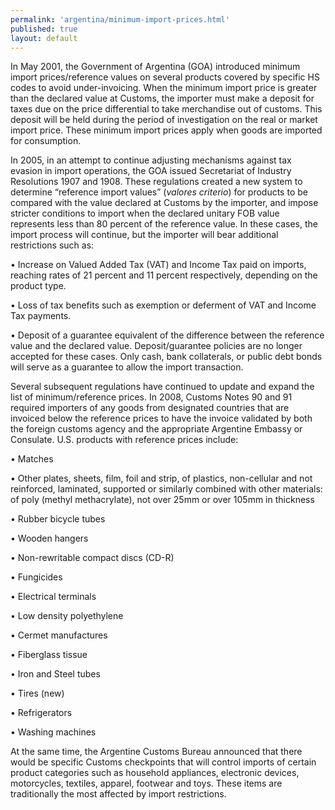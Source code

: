 ```yaml
---
permalink: 'argentina/minimum-import-prices.html'
published: true
layout: default
---
```

In May 2001, the Government of Argentina (GOA) introduced minimum import prices/reference values on several products covered by specific HS codes to avoid under-invoicing. When the minimum import price is greater than the declared value at Customs, the importer must make a deposit for taxes due on the price differential to take merchandise out of customs. This deposit will be held during the period of investigation on the real or market import price. These minimum import prices apply when goods are imported for consumption.

In 2005, in an attempt to continue adjusting mechanisms against tax evasion in import operations, the GOA issued Secretariat of Industry Resolutions 1907 and 1908. These regulations created a new system to determine “reference import values” (_valores criterio_) for products to be compared with the value declared at Customs by the importer, and impose stricter conditions to import when the declared unitary FOB value represents less than 80 percent of the reference value. In these cases, the import process will continue, but the importer will bear additional restrictions such as:

•	Increase on Valued Added Tax (VAT) and Income Tax paid on imports, reaching rates of 21 percent and 11 percent respectively, depending on the product type.

•	Loss of tax benefits such as exemption or deferment of VAT and Income Tax payments.
 
•	Deposit of a guarantee equivalent of the difference between the reference value and the declared value. Deposit/guarantee policies are no longer accepted for these cases. Only cash, bank collaterals, or public debt bonds will serve as a guarantee to allow the import transaction.

Several subsequent regulations have continued to update and expand the list of minimum/reference prices. In 2008, Customs Notes 90 and 91 required importers of any goods from designated countries that are invoiced below the reference prices to have the invoice validated by both the foreign customs agency and the appropriate Argentine Embassy or Consulate. U.S. products with reference prices include:

•	Matches

•	Other plates, sheets, film, foil and strip, of plastics, non-cellular and not reinforced, laminated, supported or similarly combined with other materials: of poly (methyl methacrylate), not over 25mm or over 105mm in thickness

•	Rubber bicycle tubes

•	Wooden hangers

•	Non-rewritable compact discs (CD-R)

•	Fungicides

•	Electrical terminals

•	Low density polyethylene

•	Cermet manufactures

•	Fiberglass tissue

•	Iron and Steel tubes

•	Tires (new)

•	Refrigerators

•	Washing machines

At the same time, the Argentine Customs Bureau announced that there would be specific Customs checkpoints that will control imports of certain product categories such as household appliances, electronic devices, motorcycles, textiles, apparel, footwear and toys. These items are traditionally the most affected by import restrictions.
